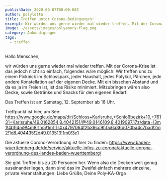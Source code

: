 ```yaml
---
publishDate: 2020-09-07T00:00:00Z
author: polylotta
title: Treffen unter Corona-Bedingungen!
excerpt: Wir würden uns gerne wieder mal wieder treffen. Mit der Corona-Krise ist das jedoch nicht so einfach, folgendes wäre möglich
image: ~/assets/images/polyamory-flag.png
category: Ankündigungen
tags:
  - treffen
---
```


Hallo Menschen,

wir würden uns gerne wieder mal wieder treffen. Mit der Corona-Krise ist das jedoch nicht so einfach, folgendes wäre
möglich: Wir treffen uns zu einem Picknick im Schlosspark, jeder Haushalt, jedes Polykül, Pärchen, jede andere
Konstellation auf der eigenen Decke. Mit ein bisschen Abstand und da es ja im Freien ist, ist das Risiko minimiert.
Mitzubringen wären also Decke, sowie Getränke und Snacks für den eigenen Bedarf.

Das Treffen ist am Samstag, 12. September ab 18 Uhr.

Treffpunkt ist hier, am
See: https://www.google.de/maps/dir/Schloss+Karlsruhe,+Schloßbezirk+10,+76131+Karlsruhe/49.0162854,8.4042151/@49.0146109,8.4019097,17z/data=!3m1!4b1!4m9!4m8!1m5!1m1!1s0x4797064f2b39cc9f:0x6a36d070ba4c7bad!2m2!1d8.404435!2d49.013513!1m0!3e1

Die aktuelle Corono-Verordnung ist hier zu
finden: https://www.baden-wuerttemberg.de/de/service/aktuelle-infos-zu-corona/aktuelle-corona-verordnung-des-landes-baden-wuerttemberg/

Sie gibt Treffen bis zu 20 Personen her. Wenn also die Decken weit genug auseinanderliegen, dann sind das im Zweifel
einfach mehrere einzelne, private Veranstaltungen. Liebe Grüße, Deine Poly-KA-Orga
